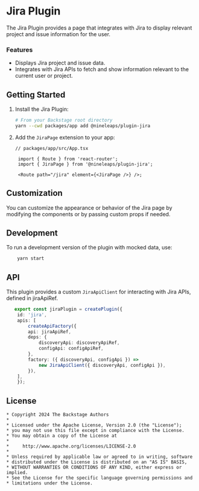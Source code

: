 # Jira Plugin

The Jira Plugin provides a page that integrates with Jira to display relevant project and issue information for the user.

### Features

- Displays Jira project and issue data.
- Integrates with Jira APIs to fetch and show information relevant to the current user or project.

## Getting Started

1. Install the Jira Plugin:

    ```bash
    # From your Backstage root directory
    yarn --cwd packages/app add @nineleaps/plugin-jira
    ```

2. Add the `JiraPage` extension to your app:
   
   ```tsx
   // packages/app/src/App.tsx

    import { Route } from 'react-router';
    import { JiraPage } from '@nineleaps/plugin-jira';

    <Route path="/jira" element={<JiraPage />} />;
    ```

## Customization

You can customize the appearance or behavior of the Jira page by modifying the components or by passing custom props if needed.


## Development

To run a development version of the plugin with mocked data, use:

```bash
    yarn start
```

## API
This plugin provides a custom `JiraApiClient` for interacting with Jira APIs, defined in jiraApiRef.

```typescript
   export const jiraPlugin = createPlugin({
    id: 'jira',
    apis: [
        createApiFactory({
        api: jiraApiRef,
        deps: {
            discoveryApi: discoveryApiRef,
            configApi: configApiRef,
        },
        factory: ({ discoveryApi, configApi }) =>
            new JiraApiClient({ discoveryApi, configApi }),
        }),
    ],
    });
  ```
  
## License

```text
* Copyright 2024 The Backstage Authors
*
* Licensed under the Apache License, Version 2.0 (the "License");
* you may not use this file except in compliance with the License.
* You may obtain a copy of the License at
*
*     http://www.apache.org/licenses/LICENSE-2.0
*
* Unless required by applicable law or agreed to in writing, software
* distributed under the License is distributed on an "AS IS" BASIS,
* WITHOUT WARRANTIES OR CONDITIONS OF ANY KIND, either express or implied.
* See the License for the specific language governing permissions and
* limitations under the License.
